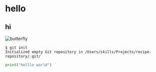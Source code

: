 # hello
## hi 

![butterfly](https://images.pexels.com/photos/462118/pexels-photo-462118.jpeg?cs=srgb&dl=bloom-blooming-blossom-462118.jpg&fm=jpg)

```
$ git init
Initialized empty Git repository in /Users/skills/Projects/recipe-repository/.git/
```
``` python
print("helllo world")
```
